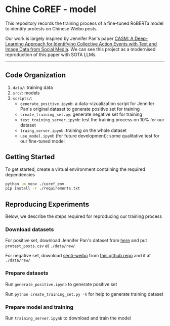 # Chine CoREF - model  

This repository records the training process of a fine-tuned RoBERTa model to identify protests on Chinese Weibo posts.

Our work is largely inspired by Jennifer Pan's paper [CASM: A Deep-Learning Approach for Identifying Collective Action Events with Text and Image Data from Social Media](https://dataverse.harvard.edu/dataset.xhtml?persistentId=doi:10.7910/DVN/SS4LNN). We can see this project as a modernised reproduction of this paper with SOTA LLMs.

---

## Code Organization
1. ```data/```: training data
2. ```src/```: models
3. ```scripts/```:
   - ```generate_positive.ipynb```: a data-vizualization script for Jennifer Pan's original dataset to generate positive set for training
   - ```create_training_set.py```: generate negative set for training
   - ```test_training_server.ipynb```: test the training process on 10% for our dataset
   - ```traing_server.ipynb```: training on the whole dataset
   - ```use_model.ipynb``` (for future development): some qualitative test for our fine-tuned model

## Getting Started

To get started, create a virtual environment containing the required dependencies

```bash
python -m venv ./coref_env
pip install -r ./requirements.txt
```

## Reproducing Experiments
Below, we describe the steps required for reproducing our training process

### Download datasets
For positive set, download Jennifer Pan's dataset from [here](https://dataverse.harvard.edu/dataset.xhtml?persistentId=doi:10.7910/DVN/SS4LNN) and put `protest_posts.csv` at `./data/raw/`

For negative set, download [senti-weibo](https://drive.google.com/file/d/1yMCP44ICH1Gl29x920QyT9LQCnVg_2S6/view) from [this github repo](https://github.com/wansho/senti-weibo?tab=readme-ov-file) and it at `./data/raw/`

### Prepare datasets
Run ```generate_positive.ipynb``` to generate positive set

Run ```python create_training_set.py -h``` for help to generate training dataset

### Prepare model and training
Run ```training_server.ipynb``` to download and train the model



